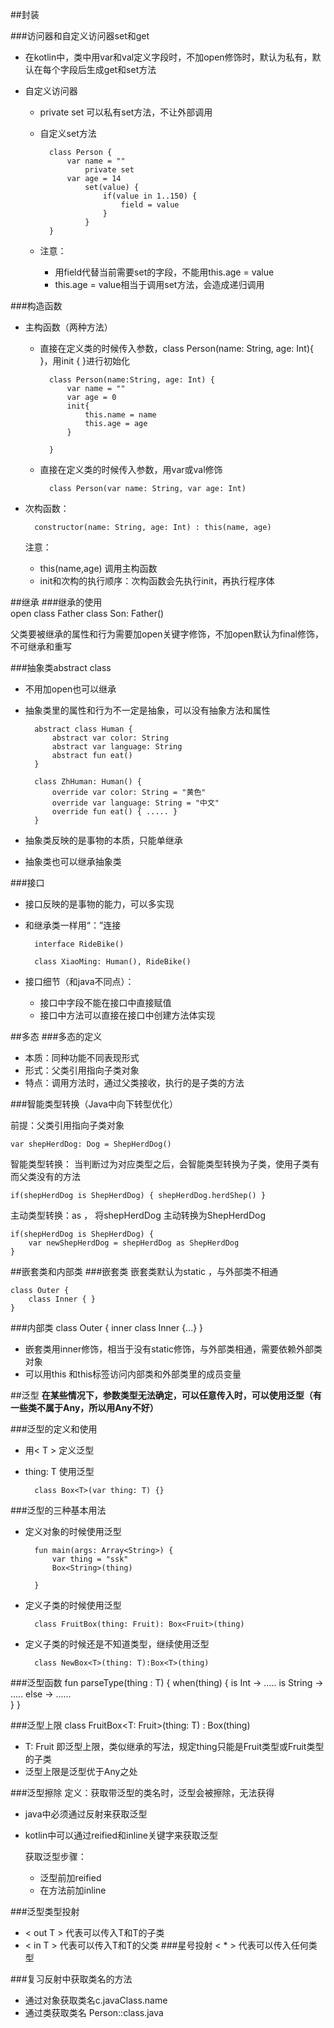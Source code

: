 
##封装

###访问器和自定义访问器set和get

* 在kotlin中，类中用var和val定义字段时，不加open修饰时，默认为私有，默认在每个字段后生成get和set方法

* 自定义访问器
	* private set 可以私有set方法，不让外部调用
	* 自定义set方法
		
			class Person {
				var name = ""
					private set
				var age = 14
					set(value) {
            			if(value in 1..150) {
                			field = value
            			}
        			}
			}
	* 注意：
		* 用field代替当前需要set的字段，不能用this.age = value  
		* this.age = value相当于调用set方法，会造成递归调用

###构造函数
* 主构函数（两种方法）
	* 直接在定义类的时候传入参数，class Person(name: String, age: Int){ }，用init { }进行初始化

			class Person(name:String, age: Int) {
				var name = ""
				var age = 0
				init{
					this.name = name
					this.age = age
				}
					
			}
	* 直接在定义类的时候传入参数，用var或val修饰
			
			class Person(var name: String, var age: Int)

* 次构函数：

		constructor(name: String, age: Int) : this(name, age)
	注意：
	* this(name,age) 调用主构函数
	* init和次构的执行顺序：次构函数会先执行init，再执行程序体


##继承
###继承的使用  
	open class Father 
	class Son: Father() 

父类要被继承的属性和行为需要加open关键字修饰，不加open默认为final修饰，不可继承和重写


###抽象类abstract class 
* 不用加open也可以继承
* 抽象类里的属性和行为不一定是抽象，可以没有抽象方法和属性

		abstract class Human {
			abstract var color: String
			abstract var language: String 
			abstract fun eat() 
		}

		class ZhHuman: Human() {
			override var color: String = "黄色"
			override var language: String = "中文"
			override fun eat() { ..... }
		}
* 抽象类反映的是事物的本质，只能单继承
* 抽象类也可以继承抽象类


###接口
* 接口反映的是事物的能力，可以多实现
* 和继承类一样用“：”连接

		interface RideBike() 
		
		class XiaoMing: Human(), RideBike() 

* 接口细节（和java不同点）：
	* 接口中字段不能在接口中直接赋值
	* 接口中方法可以直接在接口中创建方法体实现


##多态
###多态的定义
* 本质：同种功能不同表现形式
* 形式：父类引用指向子类对象
* 特点：调用方法时，通过父类接收，执行的是子类的方法

###智能类型转换（Java中向下转型优化）  

前提：父类引用指向子类对象

	var shepHerdDog: Dog = ShepHerdDog()

智能类型转换： 当判断过为对应类型之后，会智能类型转换为子类，使用子类有而父类没有的方法
	
	if(shepHerdDog is ShepHerdDog) { shepHerdDog.herdShep() } 

主动类型转换：as ， 将shepHerdDog 主动转换为ShepHerdDog 
	
	if(shepHerdDog is ShepHerdDog) { 
		var newShepHerdDog = shepHerdDog as ShepHerdDog
	}

##嵌套类和内部类
###嵌套类
嵌套类默认为static ，与外部类不相通

	class Outer {
		class Inner { } 
	}

###内部类 
	class Outer {
		inner class Inner {...} 
	}
* 嵌套类用inner修饰，相当于没有static修饰，与外部类相通，需要依赖外部类对象
* 可以用this 和this标签访问内部类和外部类里的成员变量


		


##泛型
**在某些情况下，参数类型无法确定，可以任意传入时，可以使用泛型（有一些类不属于Any，所以用Any不好）**

###泛型的定义和使用
* 用< T > 定义泛型
* thing: T 使用泛型
	
		class Box<T>(var thing: T) {}
	

###泛型的三种基本用法
* 定义对象的时候使用泛型

		fun main(args: Array<String>) {
		    var thing = "ssk"
		    Box<String>(thing)
	
		}

* 定义子类的时候使用泛型
	
		class FruitBox(thing: Fruit): Box<Fruit>(thing)

* 定义子类的时候还是不知道类型，继续使用泛型

		class NewBox<T>(thing: T):Box<T>(thing)

###泛型函数
	fun <T> parseType(thing : T) {
		when(thing) {
			is Int -> .....
			is String -> .....
			else -> ......	
		}
	}

###泛型上限
	class FruitBox<T: Fruit>(thing: T) : Box<T>(thing)
* T: Fruit 即泛型上限，类似继承的写法，规定thing只能是Fruit类型或Fruit类型的子类
* 泛型上限是泛型优于Any之处

###泛型擦除
定义：获取带泛型的类名时，泛型会被擦除，无法获得

* java中必须通过反射来获取泛型
* kotlin中可以通过reified和inline关键字来获取泛型

	获取泛型步骤：
	
	* 泛型前加reified
	* 在方法前加inline

###泛型类型投射 
* < out T > 代表可以传入T和T的子类
* < in T > 代表可以传入T和T的父类 
###星号投射
< * > 代表可以传入任何类型


###复习反射中获取类名的方法

* 通过对象获取类名c.javaClass.name
* 通过类获取类名 Person::class.java


